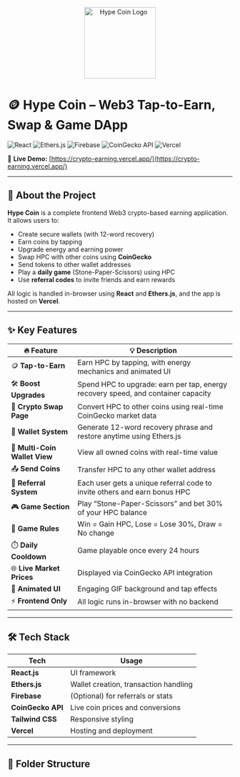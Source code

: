 <p align="center">
  <img src="https://crypto-earning.vercel.app/static/media/hpcimg1.03ddabc360914d5c337e.png" alt="Hype Coin Logo" width="160" />
</p>

# 🪙 Hype Coin – Web3 Tap-to-Earn, Swap & Game DApp

![React](https://img.shields.io/badge/React-20232A?style=for-the-badge&logo=react)
![Ethers.js](https://img.shields.io/badge/Ethers.js-Ethereum-blue?style=for-the-badge)
![Firebase](https://img.shields.io/badge/Firebase-ffca28?style=for-the-badge&logo=firebase)
![CoinGecko API](https://img.shields.io/badge/Data%20From-CoinGecko-green?style=for-the-badge)
![Vercel](https://img.shields.io/badge/Hosted_on-Vercel-black?style=for-the-badge&logo=vercel)

🔗 **Live Demo:** [https://crypto-earning.vercel.app/](https://crypto-earning.vercel.app/)

---

## 📖 About the Project

**Hype Coin** is a complete frontend Web3 crypto-based earning application. It allows users to:

- Create secure wallets (with 12-word recovery)
- Earn coins by tapping
- Upgrade energy and earning power
- Swap HPC with other coins using **CoinGecko**
- Send tokens to other wallet addresses
- Play a **daily game** (Stone-Paper-Scissors) using HPC
- Use **referral codes** to invite friends and earn rewards

All logic is handled in-browser using **React** and **Ethers.js**, and the app is hosted on **Vercel**.

---

## ✨ Key Features

| 🔥 Feature                      | 💡 Description |
|--------------------------------|----------------|
| 🪙 **Tap-to-Earn**              | Earn HPC by tapping, with energy mechanics and animated UI |
| 🛠️ **Boost Upgrades**          | Spend HPC to upgrade: earn per tap, energy recovery speed, and container capacity |
| 🔄 **Crypto Swap Page**         | Convert HPC to other coins using real-time CoinGecko market data |
| 💼 **Wallet System**            | Generate 12-word recovery phrase and restore anytime using Ethers.js |
| 👛 **Multi-Coin Wallet View**   | View all owned coins with real-time value |
| 📤 **Send Coins**               | Transfer HPC to any other wallet address |
| 🧬 **Referral System**          | Each user gets a unique referral code to invite others and earn bonus HPC |
| 🎮 **Game Section**             | Play “Stone-Paper-Scissors” and bet 30% of your HPC balance |
| 🧠 **Game Rules**               | Win = Gain HPC, Lose = Lose 30%, Draw = No change |
| ⏱️ **Daily Cooldown**           | Game playable once every 24 hours |
| 🌐 **Live Market Prices**       | Displayed via CoinGecko API integration |
| 🎨 **Animated UI**              | Engaging GIF background and tap effects |
| ⚡ **Frontend Only**            | All logic runs in-browser with no backend

---

## 🛠️ Tech Stack

| Tech         | Usage                                |
|--------------|----------------------------------------|
| **React.js** | UI framework                          |
| **Ethers.js**| Wallet creation, transaction handling |
| **Firebase** | (Optional) for referrals or stats     |
| **CoinGecko API** | Live coin prices and conversions |
| **Tailwind CSS** | Responsive styling                |
| **Vercel**   | Hosting and deployment                |

---

## 📁 Folder Structure

